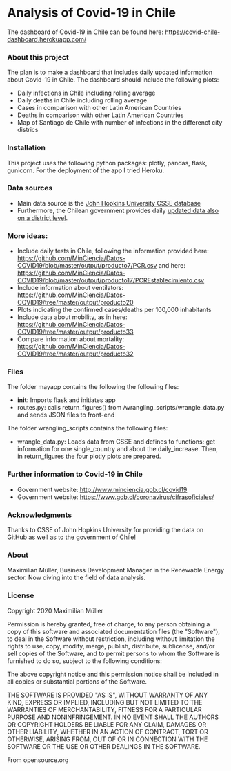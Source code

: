 # Analysis of Covid-19 in Chile

The dashboard of Covid-19 in Chile can be found here: https://covid-chile-dashboard.herokuapp.com/

### About this project
The plan is to make a dashboard that includes daily updated information about Covid-19 in Chile. The dashboard should include the following plots: 
* Daily infections in Chile including rolling average
* Daily deaths in Chile including rolling average
* Cases in comparison with other Latin American Countries
* Deaths in comparison with other Latin American Countries
* Map of Santiago de Chile with number of infections in the differenct city districs 

### Installation
This project uses the following python packages: plotly, pandas, flask, gunicorn. For the deployment of the app I tried Heroku. 


### Data sources
* Main data source is the [John Hopkins University CSSE database](https://github.com/CSSEGISandData/COVID-19/blob/master/csse_covid_19_data/csse_covid_19_time_series/time_series_covid19_confirmed_global.csv)
* Furthermore, the Chilean government provides daily [updated data also on a district level](https://github.com/MinCiencia/Datos-COVID19/). 


### More ideas:
* Include daily tests in Chile, following the information provided here: https://github.com/MinCiencia/Datos-COVID19/blob/master/output/producto7/PCR.csv and here: https://github.com/MinCiencia/Datos-COVID19/blob/master/output/producto17/PCREstablecimiento.csv
* Include information about ventilators: https://github.com/MinCiencia/Datos-COVID19/tree/master/output/producto20
* Plots indicating the confirmed cases/deaths per 100,000 inhabitants
* Include data about mobility, as in here: https://github.com/MinCiencia/Datos-COVID19/tree/master/output/producto33
* Compare information about mortality: https://github.com/MinCiencia/Datos-COVID19/tree/master/output/producto32


### Files
The folder mayapp contains the following the following files: 
* __init__: Imports flask and initiates app
* routes.py: calls return_figures() from /wrangling_scripts/wrangle_data.py and sends JSON files to front-end

The folder wrangling_scripts contains the following files: 
* wrangle_data.py: Loads data from CSSE and defines to functions: get information for one single_country and about the daily_increase. Then, in return_figures the four plotly plots are prepared. 


### Further information to Covid-19 in Chile
* Government website: http://www.minciencia.gob.cl/covid19
* Government website: https://www.gob.cl/coronavirus/cifrasoficiales/


### Acknowledgments
Thanks to CSSE of John Hopkins University for providing the data on GitHub as well as to the government of Chile! 


### About
Maximilian Müller, Business Development Manager in the Renewable Energy sector. Now diving into the field of data analysis. 


### License

Copyright 2020 Maximilian Müller

Permission is hereby granted, free of charge, to any person obtaining a copy of this software and associated 
documentation files (the "Software"), to deal in the Software without restriction, including without limitation the 
rights to use, copy, modify, merge, publish, distribute, sublicense, and/or sell copies of the Software, and to permit 
persons to whom the Software is furnished to do so, subject to the following conditions:

The above copyright notice and this permission notice shall be included in all copies or substantial portions of the 
Software.

THE SOFTWARE IS PROVIDED "AS IS", WITHOUT WARRANTY OF ANY KIND, EXPRESS OR IMPLIED, INCLUDING BUT NOT LIMITED TO THE 
WARRANTIES OF MERCHANTABILITY, FITNESS FOR A PARTICULAR PURPOSE AND NONINFRINGEMENT. IN NO EVENT SHALL THE AUTHORS OR 
COPYRIGHT HOLDERS BE LIABLE FOR ANY CLAIM, DAMAGES OR OTHER LIABILITY, WHETHER IN AN ACTION OF CONTRACT, TORT OR 
OTHERWISE, ARISING FROM, OUT OF OR IN CONNECTION WITH THE SOFTWARE OR THE USE OR OTHER DEALINGS IN THE SOFTWARE.

From opensource.org
